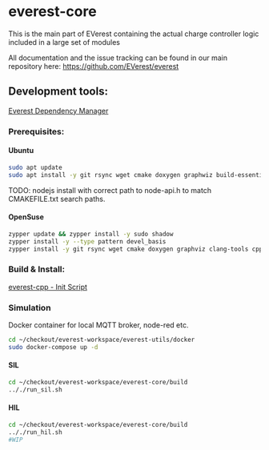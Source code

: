 # everest-core

This is the main part of EVerest containing the actual charge controller logic included in a large set of modules

All documentation and the issue tracking can be found in our main repository here: https://github.com/EVerest/everest

## Development tools:
 [Everest Dependency Manager](https://github.com/EVerest/everest-dev-environment/blob/main/dependency_manager/README.md)

### Prerequisites:

#### Ubuntu
```bash
sudo apt update
sudo apt install -y git rsync wget cmake doxygen graphwiz build-essential clang-tidy cppcheck maven openjdk-11-jdk npm docker docker-compose libboost-aal-dev jstyleson jsonschema 
```
TODO: nodejs install with correct path to node-api.h to match CMAKEFILE.txt search paths.

#### OpenSuse
```bash
zypper update && zypper install -y sudo shadow
zypper install -y --type pattern devel_basis
zypper install -y git rsync wget cmake doxygen graphviz clang-tools cppcheck boost-devel libboost_filesystem-devel libboost_log-devel libboost_program_options-devel libboost_system-devel libboost_thread-devel maven java-11-openjdk java-11-openjdk-devel nodejs nodejs-devel npm python3-pip gcc-c++
```

### Build & Install:

[everest-cpp - Init Script](https://github.com/EVerest/everest-utils/tree/main/everest-cpp)

### Simulation

Docker container for local MQTT broker, node-red etc.
```bash
cd ~/checkout/everest-workspace/everest-utils/docker
sudo docker-compose up -d
```

#### SIL

```bash
cd ~/checkout/everest-workspace/everest-core/build
.././run_sil.sh
```

#### HIL
```bash
cd ~/checkout/everest-workspace/everest-core/build
.././run_hil.sh
#WIP
```
